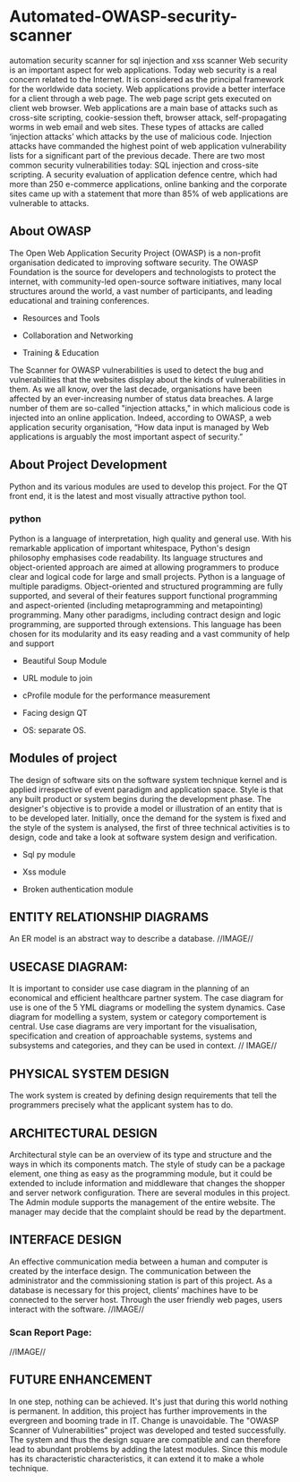 # Automated-OWASP-security-scanner
automation security scanner for sql injection and xss scanner
Web security is an important aspect for web applications. Today web security is a real concern related to the Internet. It is considered as the principal framework for the worldwide data society. Web applications provide a better interface for a client through a web page. The web page script gets executed on client web browser.
Web applications are a main base of attacks such as cross-site scripting, cookie-session theft, browser attack, self-propagating worms in web email and web sites. These types of attacks are called ‘injection attacks’ which attacks by the use of malicious code. Injection attacks have commanded the highest point of web application vulnerability lists for a significant part of the previous decade.
There are two most common security vulnerabilities today: SQL injection and cross-site scripting. A security evaluation of application defence centre, which had more than 250 e-commerce applications, online banking and the corporate sites came up with a statement that more than 85% of web applications are vulnerable to attacks.
  
## About OWASP 
The Open Web Application Security Project (OWASP) is a non-profit organisation dedicated to improving software security. The OWASP Foundation is the source for developers and technologists to protect the internet, with community-led open-source software initiatives, many local structures around the world, a vast number of participants, and leading educational and training conferences. 

- Resources and Tools

- Collaboration and Networking

- Training & Education 

The Scanner for OWASP vulnerabilities is used to detect the bug and vulnerabilities that the websites display about the kinds of vulnerabilities in them. As we all know, over the last decade, organisations have been affected by an ever-increasing number of status data breaches. A large number of them are so-called "injection attacks," in which malicious code is injected into an online application. Indeed, according to OWASP, a web application security organisation, “How data input is managed by Web applications is arguably the most important aspect of security.”  

## About Project Development 
Python and its various modules are used to develop this project. For the QT front end, it is the latest and most visually attractive python tool. 
### python 
Python is a language of interpretation, high quality and general use. With his remarkable application of important whitespace, Python's design philosophy emphasises code readability. Its language structures and object-oriented approach are aimed at allowing programmers to produce clear and logical code for large and small projects. 
Python is a language of multiple paradigms. Object-oriented and structured programming are fully supported, and several of their features support functional programming and aspect-oriented (including metaprogramming and metapointing) programming. Many other paradigms, including contract design and logic programming, are supported through extensions. 
This language has been chosen for its modularity and its easy reading and a vast community of help and support 

- Beautiful Soup Module 
 
- URL module to join 

- cProfile module for the performance measurement 

- Facing design QT 

- OS: separate OS. 
## Modules of project 
The design of software sits on the software system technique kernel and is applied irrespective of event paradigm and application space. Style is that any built product or system begins during the development phase. The designer's objective is to provide a model or illustration of an entity that is to be developed later. Initially, once the demand for the system is fixed and the style of the system is analysed, the first of three technical activities is to design, code and take a look at software system design and verification. 

- Sql py module 
 
- Xss module 

- Broken authentication module 
## ENTITY RELATIONSHIP DIAGRAMS 
An ER model is an abstract way to describe a database. 
//IMAGE// 
## USECASE DIAGRAM: 
It is important to consider use case diagram in the planning of an economical and efficient healthcare partner system. The case diagram for use is one of the 5 YML diagrams or modelling the system dynamics. Case diagram for modelling a system, system or category comportement is central. Use case diagrams are very important for the visualisation, specification and creation of approachable systems, systems and subsystems and categories, and they can be used in context. 
// IMAGE// 
## PHYSICAL SYSTEM DESIGN
The work system is created by defining design requirements that tell the programmers precisely what the applicant system has to do. 
## ARCHITECTURAL DESIGN 
Architectural style can be an overview of its type and structure and the ways in which its components match. The style of study can be a package element, one thing as easy as the programming module, but it could be extended to include information and middleware that changes the shopper and server network configuration. There are several modules in this project. The Admin module supports the management of the entire website. The manager may decide that the complaint should be read by the department. 
## INTERFACE DESIGN 
An effective communication media between a human and computer is created by the interface design. The communication between the administrator and the commissioning station is part of this project. As a database is necessary for this project, clients' machines have to be connected to the server host. Through the user friendly web pages, users interact with the software. 
//IMAGE// 
### Scan Report Page:
//IMAGE// 
## FUTURE ENHANCEMENT 
In one step, nothing can be achieved. It's just that during this world nothing is permanent. In addition, this project has further improvements in the evergreen and booming trade in IT. Change is unavoidable. The "OWASP Scanner of Vulnerabilities" project was developed and tested successfully. The system and thus the design square are compatible and can therefore lead to abundant problems by adding the latest modules. Since this module has its characteristic characteristics, it can extend it to make a whole technique. 





